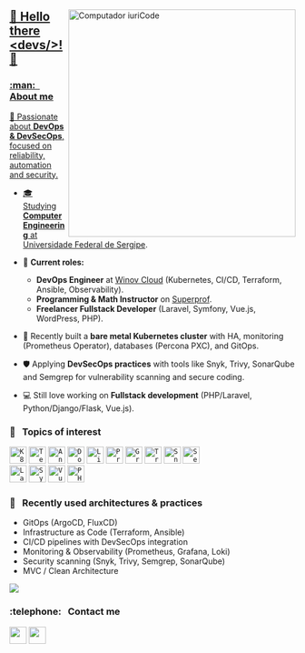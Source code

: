 <html>
<main>
    <section id="header">
        <div class="container-img">
            <a href="#"><img src="https://raw.githubusercontent.com/MicaelliMedeiros/micaellimedeiros/master/image/computer-illustration.png"
                min-width="400px" max-width="400px" width="400px" align="right" alt="Computador iuriCode">
        </div>
        <div class="content"  name="entry.2376">
            <p align="left">
            <h2>
                <strong>👋 Hello there &lt;devs/&gt;! </strong> 🤝
            </h2>
            </p>
        </div>
    </section>
</main>

<main>
<section class="sec-body">
<p align="left">
  <div class="content"  name="entry.2366">
  <article class="article-txt">
  <h3> :man: &nbsp; About me </h3>
      
   🔐 Passionate about **DevOps & DevSecOps**, focused on reliability, automation and security.  
  - 🎓 Studying **Computer Engineering** at <a href="https://www.ufs.br">Universidade Federal de Sergipe</a>.  
  - 💼 **Current roles:**  
      - **DevOps Engineer** at <a href="https://winov.com.br">Winov Cloud</a> (Kubernetes, CI/CD, Terraform, Ansible, Observability).  
      - **Programming & Math Instructor** on <a href="https://www.superprof.com.br/">Superprof</a>.  
      - **Freelancer Fullstack Developer** (Laravel, Symfony, Vue.js, WordPress, PHP).  

  - 🚀 Recently built a **bare metal Kubernetes cluster** with HA, monitoring (Prometheus Operator), databases (Percona PXC), and GitOps.  
  - 🛡️ Applying **DevSecOps practices** with tools like Snyk, Trivy, SonarQube and Semgrep for vulnerability scanning and secure coding.  
  - 💻 Still love working on **Fullstack development** (PHP/Laravel, Python/Django/Flask, Vue.js).  
  </article>
  </div>
</p>
</section>
</main>

<main>
<section class="sec-body">
  <div class="content" name="entry.2346">
  <h3> 🤔 &nbsp; Topics of interest </h3>
    <div class="container-logos">
      <code><img height="30" src="https://img.shields.io/badge/Kubernetes-blue?style=flat&logo=kubernetes&logoColor=white" alt="K8s"/></code>
      <code><img height="30" src="https://img.shields.io/badge/Terraform-7B42BC?style=flat&logo=terraform&logoColor=white" alt="Terraform"/></code>
      <code><img height="30" src="https://img.shields.io/badge/Ansible-EE0000?style=flat&logo=ansible&logoColor=white" alt="Ansible"/></code>
      <code><img height="30" src="https://img.shields.io/badge/Docker-2496ED?style=flat&logo=docker&logoColor=white" alt="Docker"/></code>
      <code><img height="30" src="https://img.shields.io/badge/Linux-FCC624?style=flat&logo=linux&logoColor=black" alt="Linux"/></code>
      <code><img height="30" src="https://img.shields.io/badge/Prometheus-E6522C?style=flat&logo=prometheus&logoColor=white" alt="Prometheus"/></code>
      <code><img height="30" src="https://img.shields.io/badge/Grafana-F46800?style=flat&logo=grafana&logoColor=white" alt="Grafana"/></code>
      <code><img height="30" src="https://img.shields.io/badge/Trivy-1904DA?style=flat&logo=aqua&logoColor=white" alt="Trivy"/></code>
      <code><img height="30" src="https://img.shields.io/badge/Snyk-4C4A73?style=flat&logo=snyk&logoColor=white" alt="Snyk"/></code>
      <code><img height="30" src="https://img.shields.io/badge/Semgrep-000000?style=flat&logo=semgrep&logoColor=white" alt="Semgrep"/></code>
      <br/>
      <code><img height="30" src="https://img.shields.io/badge/Laravel-FF2D20?style=flat&logo=laravel&logoColor=white" alt="Laravel"/></code>
      <code><img height="30" src="https://img.shields.io/badge/Symfony-000000?style=flat&logo=symfony&logoColor=white" alt="Symfony"/></code>
      <code><img height="30" src="https://img.shields.io/badge/Vue.js-4FC08D?style=flat&logo=vue.js&logoColor=white" alt="Vue"/></code>
      <code><img height="30" src="https://img.shields.io/badge/PHP-777BB4?style=flat&logo=php&logoColor=white" alt="PHP"/></code>
    </div>
  </div>
</section>
</main>

<main>
<section class="sec-body">
  <div class="content">
  <h3> 🎨 &nbsp; Recently used architectures & practices </h3>
    <ul>
      <li> GitOps (ArgoCD, FluxCD) </li>
      <li> Infrastructure as Code (Terraform, Ansible) </li>
      <li> CI/CD pipelines with DevSecOps integration </li>
      <li> Monitoring & Observability (Prometheus, Grafana, Loki) </li>
      <li> Security scanning (Snyk, Trivy, Semgrep, SonarQube) </li>
      <li> MVC / Clean Architecture </li>
    </ul>
  </div>
</section>
</main>

<main>
<section class="footer">
  <div class="content" name="entry.2301">
    <img align='center'
        src="https://github-readme-stats.vercel.app/api?username=eduardo92005-debug&show_icons=true&title_color=783c00&text_color=af552e&icon_color=783c00&bg_color=blue&cache_seconds=2300">
    <p align="left">
     <div class="content" name="entry.2300">
      <h3> :telephone: &nbsp; Contact me</h3>
      </p>
      <p align="left">
          <a href="mailto:eduardo92005@gmail.com">
              <img height=30
                  src="https://img.shields.io/badge/-Gmail-FF0000?style=flat&labelColor=FF0000&logo=gmail&logoColor=white&link=eduardo92005@gmail.com" /></a>
         <a href="https://www.linkedin.com/in/carlos-eduardo-silva-4a5b59204/" alt="Linkedin">
  <img height=30 src="https://img.shields.io/badge/-Linkedin-0e76a8?style=flat&logo=Linkedin&logoColor=white&link=https://www.linkedin.com/in/carlos-eduardo-silva-4a5b59204/" /></a>
      </p>
    </div>
  </div>
  </section>
</main>
</html>
